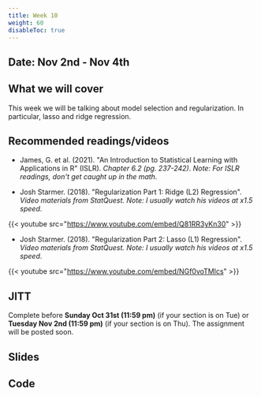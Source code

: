 ```yaml
---
title: Week 10
weight: 60
disableToc: true
---
```


## Date: Nov 2nd - Nov 4th

## What we will cover

This week we will be talking about model selection and regularization. In particular, lasso and ridge regression.

## Recommended readings/videos

- James, G. et al. (2021). "An Introduction to Statistical Learning with Applications in R" (ISLR). *Chapter 6.2 (pg. 237-242)*. *Note: For ISLR readings, don't get caught up in the math.*

- Josh Starmer. (2018). "Regularization Part 1: Ridge (L2) Regression". *Video materials from StatQuest. Note: I usually watch his videos at x1.5 speed*.

{{< youtube src="https://www.youtube.com/embed/Q81RR3yKn30" >}}

- Josh Starmer. (2018). "Regularization Part 2: Lasso (L1) Regression". *Video materials from StatQuest. Note: I usually watch his videos at x1.5 speed*.

{{< youtube src="https://www.youtube.com/embed/NGf0voTMlcs" >}}


## JITT

Complete before **Sunday Oct 31st (11:59 pm)** (if your section is on Tue) or **Tuesday Nov 2nd (11:59 pm)** (if your section is on Thu). The assignment will be posted soon. <!-- You can find the assignment [here](https://forms.gle/wUiFSPsoyitXk9896). -->

## Slides

<!-- {{% button href="https://sta235.netlify.app/Classes/Week1/1_Intro/sp2021_sta235_1_intro.html" icon="fas fa-external-link-alt" icon-position="right" %}}New window{{% /button %}} {{% button href="https://sta235.netlify.app/Classes/Week1/1_Intro/sp2021_sta235_1_intro.pdf" icon="fas fa-file-pdf" icon-position="right" %}}Download{{% /button %}} 

{{< slides src="https://sta235.netlify.app/Classes/Week1/1_Intro/sp2021_sta235_1_intro.html" >}}

<br>

{{% button href="https://sta235.netlify.app/Classes/Week1/2_OLS/sp2021_sta235_2_reg.html" icon="fas fa-external-link-alt" icon-position="right" %}}New window{{% /button %}} {{% button href="https://sta235.netlify.app/Classes/Week1/2_OLS/sp2021_sta235_2_reg.pdf" icon="fas fa-file-pdf" icon-position="right" %}}Download{{% /button %}} 

{{< slides src="https://sta235.netlify.app/Classes/Week1/2_OLS/sp2021_sta235_2_reg.html" >}}  -->

## Code

<!-- Here is the R code we will review in class, with some additional data and questions <a onclick="ga('send', 'event', 'External-Link','click','code1','0','Link');" href="https://raw.githubusercontent.com/maibennett/sta235/main/exampleSite/content/Classes/Week1/2_OLS/code/sp2021_sta235_2_reg.R" target="_blank" class="btn btn-default">Download<i class="fas fa-code"></i></a> -->